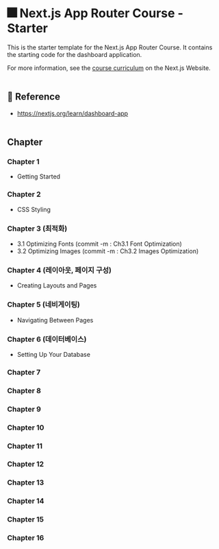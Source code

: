# 🎆 Next.js App Router Course - Starter

This is the starter template for the Next.js App Router Course. It contains the starting code for the dashboard application.

For more information, see the [course curriculum](https://nextjs.org/learn) on the Next.js Website.
<br><br>

## 🌿 Reference

- https://nextjs.org/learn/dashboard-app<br><br>

## Chapter

### Chapter 1

- Getting Started

### Chapter 2

- CSS Styling

### Chapter 3 (최적화)

- 3.1 Optimizing Fonts (commit -m : Ch3.1 Font Optimization)
- 3.2 Optimizing Images (commit -m : Ch3.2 Images Optimization)

### Chapter 4 (레이아웃, 페이지 구성)

- Creating Layouts and Pages

### Chapter 5 (네비게이팅)

- Navigating Between Pages

### Chapter 6 (데이터베이스)

- Setting Up Your Database

### Chapter 7

### Chapter 8

### Chapter 9

### Chapter 10

### Chapter 11

### Chapter 12

### Chapter 13

### Chapter 14

### Chapter 15

### Chapter 16
